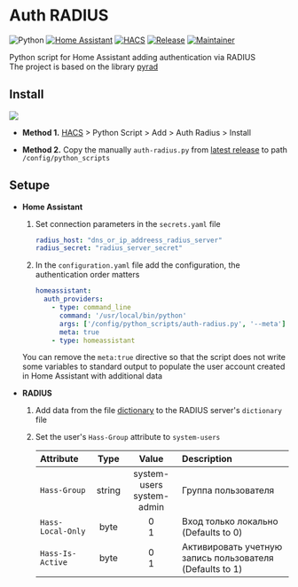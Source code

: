 # Auth RADIUS
![Python](https://img.shields.io/badge/python-3670A0?style=for-the-badge&logo=python&logoColor=ffdd54)
[![Home Assistant](https://img.shields.io/badge/home%20assistant-%2341BDF5.svg?style=for-the-badge&logo=home-assistant&logoColor=white)](https://www.home-assistant.io)
[![HACS](https://img.shields.io/badge/HACS-Custom-41BDF5.svg?style=for-the-badge)](https://hacs.xyz)
[![Release](https://img.shields.io/github/release/Losenmann/auth-radius/all.svg?style=for-the-badge)](https://github.com/Losenmann/auth-radius/releases)
[![Maintainer](https://img.shields.io/badge/MAINTAINER-%40Losenmann-red?style=for-the-badge)](https://github.com/Losenmann)

Python script for Home Assistant adding authentication via RADIUS\
The project is based on the library [pyrad](https://github.com/pyradius/pyrad.git)

## Install
[![](https://my.home-assistant.io/badges/hacs_repository.svg)](https://my.home-assistant.io/redirect/hacs_repository/?owner=losenmann&repository=auth-radius&category=python_script)

- **Method 1.** [HACS](https://hacs.xyz) > Python Script > Add > Auth Radius > Install

- **Method 2.** Copy the manually  `auth-radius.py` from [latest release](https://github.com/Losenmann/auth-radius/releases/latest) to path `/config/python_scripts`

## Setupe
- **Home Assistant**
   1. Set connection parameters in the `secrets.yaml` file
      ```yaml
      radius_host: "dns_or_ip_addreess_radius_server"
      radius_secret: "radius_server_secret"
      ```
   2. In the `configuration.yaml` file add the configuration, the authentication order matters
      ```yaml
      homeassistant:
        auth_providers:
          - type: command_line
            command: '/usr/local/bin/python'
            args: ['/config/python_scripts/auth-radius.py', '--meta']
            meta: true
          - type: homeassistant
      ```
   You can remove the `meta:true` directive so that the script does not write some variables to standard output to populate the user account created in Home Assistant with additional data

- **RADIUS**
   1. Add data from the file [dictionary](./dictionary) to the RADIUS server's `dictionary` file
   2. Set the user's `Hass-Group` attribute to `system-users`

      | Attribute | Type | Value | Description |
      | :-- | :--: | :-----: | :---------- |
      | `Hass-Group` | string | system-users <br> system-admin | Группа пользователя |
      | `Hass-Local-Only` | byte | 0 <br> 1 | Вход только локально <br> (Defaults to 0) |
      | `Hass-Is-Active` | byte  | 0 <br> 1 | Активировать учетную запись пользователя <br> (Defaults to 1) |

